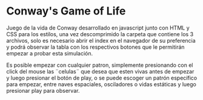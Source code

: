 # Conway's Game of Life

Juego de la vida de Conway desarrollado en javascript junto con HTML y CSS para los estilos, una vez descomprimido la carpeta que contiene los 3 archivos, solo es necesario abrir el index en el navegador de su preferencia y podrá observar la tabla con los respectivos botones que le permitirán empezar a probar esta simulación.

Es posible empezar con cualquier patron, simplemente presionando con el click del mouse las ¨celulas¨ que desea que esten vivas antes de empezar y luego presionar el botón de play, o se puede escoger un patrón específico para empezar, entre naves espaciales, osciladores o vidas estáticas y luego presionar play para observar.
